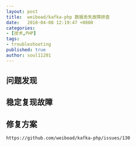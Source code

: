 ```yaml
---
layout: post
title:  weiboad/kafka-php 数据丢失故障排查
date:   2018-04-08 12:19:47 +0800
categories:
- [技术,PHP]
tags:
- troubleshooting
published: true
author: soul11201
---
```


## 问题发现


## 稳定复现故障

## 修复方案

    https://github.com/weiboad/kafka-php/issues/130
